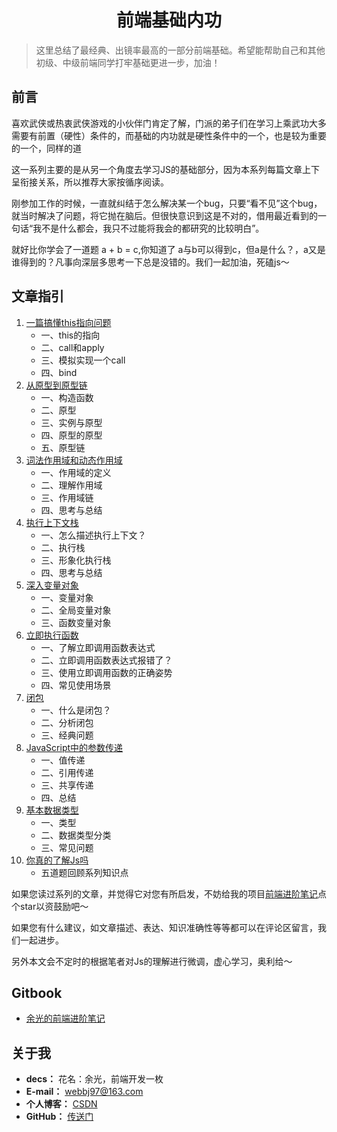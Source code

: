 <!--
 * @desc:
 * @Author: 余光
 * @Email: webbj97@163.com
 * @Date: 2019-11-21 17:45:26
 -->
<h1 align=center>前端基础内功</h1>

> 这里总结了最经典、出镜率最高的一部分前端基础。希望能帮助自己和其他初级、中级前端同学打牢基础更进一步，加油！

## 前言

喜欢武侠或热衷武侠游戏的小伙伴门肯定了解，门派的弟子们在学习上乘武功大多需要有前置（硬性）条件的，而基础的内功就是硬性条件中的一个，也是较为重要的一个，同样的道

这一系列主要的是从另一个角度去学习JS的基础部分，因为本系列每篇文章上下呈衔接关系，所以推荐大家按循序阅读。

刚参加工作的时候，一直就纠结于怎么解决某一个bug，只要“看不见”这个bug，就当时解决了问题，将它抛在脑后。但很快意识到这是不对的，借用最近看到的一句话“我不是什么都会，我只不过能将我会的都研究的比较明白”。

就好比你学会了一道题 a + b = c,你知道了 a与b可以得到c，但a是什么？，a又是谁得到的？凡事向深层多思考一下总是没错的。我们一起加油，死磕js～

## 文章指引

1. [一篇搞懂this指向问题](1.一篇搞懂this指向问题.md)
    - 一、this的指向
    - 二、call和apply
    - 三、模拟实现一个call
    - 四、bind
2. [从原型到原型链](2.从原型到原型链.md)
    - 一、构造函数
    - 二、原型
    - 三、实例与原型
    - 四、原型的原型
    - 五、原型链
3. [词法作用域和动态作用域](3.JavaScript中的作用域.md)
    - 一、作用域的定义
    - 二、理解作用域
    - 三、作用域链
    - 四、思考与总结
4. [执行上下文栈](4.执行上下文.md)
    - 一、怎么描述执行上下文？
    - 二、执行栈
    - 三、形象化执行栈
    - 四、思考与总结
5. [深入变量对象](5.深入变量对象.md)
    - 一、变量对象
    - 二、全局变量对象
    - 三、函数变量对象
6. [立即执行函数](6.立即执行函数.md)
    - 一、了解立即调用函数表达式
    - 二、立即调用函数表达式报错了？
    - 三、使用立即调用函数的正确姿势
    - 四、常见使用场景
7. [闭包](7.闭包.md)
    - 一、什么是闭包？
    - 二、分析闭包
    - 三、经典问题
8. [JavaScript中的参数传递](8.JavaScript中的参数传递.md)
    - 一、值传递
    - 二、引用传递
    - 三、共享传递
    - 四、总结
9. [基本数据类型](9.基本数据类型.md)
    - 一、类型
    - 二、数据类型分类
    - 三、常见问题
10. [你真的了解Js吗](10.你真的了解Js吗1.md)
    - 五道题回顾系列知识点

如果您读过系列的文章，并觉得它对您有所启发，不妨给我的项目[前端进阶笔记](https://github.com/webbj97/summary)点个star以资鼓励吧～

如果您有什么建议，如文章描述、表达、知识准确性等等都可以在评论区留言，我们一起进步。

另外本文会不定时的根据笔者对Js的理解进行微调，虚心学习，奥利给～



## Gitbook

* [余光的前端进阶笔记](https://webbj97.github.io/summary/)


## 关于我

* **decs：** 花名：余光，前端开发一枚
* **E-mail：** webbj97@163.com
* **个人博客：** [CSDN](https://blog.csdn.net/jbj6568839z)
* **GitHub：** [传送门](https://github.com/webbj97)

